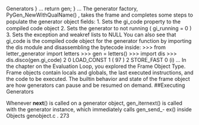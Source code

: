 Generators } ... return  gen; } ... The generator factory,  PyGen_NewWithQualName() , takes the frame and completes some steps to populate the generator object ﬁelds: 1. Sets the  gi_code  property to the compiled code object 2. Sets the generator to not running ( gi_running = 0 ) 3. Sets the exception and weakref lists to  NULL You can also see that  gi_code  is the compiled code object for the generator function by importing the  dis  module and disassembling the bytecode inside: >>>  from  letter_generator  import  letters >>>  gen  =  letters() >>>  import  dis >>>  dis.disco(gen.gi_code) 2 0  LOAD_CONST 1  ( 97 ) 2  STORE_FAST 0  (i) ... In the chapter on the Evaluation Loop, you explored the Frame Object Type. Frame objects contain locals and globals, the last executed instructions, and the code to be executed. The builtin behavior and state of the frame object are how generators can  pause  and be  resumed  on demand. 
##Executing Generators 

 Whenever  __next__()  is called on a generator object,  gen_iternext()  is called with the generator instance, which immediately calls  gen_send_- ex()  inside  Objects genobject.c . 273